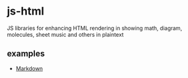 # js-html
JS libraries for enhancing HTML rendering in showing math, diagram, molecules, sheet music and others in plaintext


## examples
+ [Markdown](markdown.html)